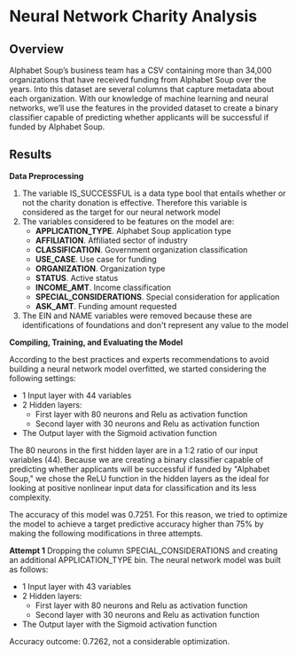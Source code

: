 # Neural Network Charity Analysis

## Overview
Alphabet Soup’s business team has a CSV containing more than 34,000 organizations that have received funding from Alphabet Soup over the years. Into this dataset are several columns that capture metadata about each organization. With our knowledge of machine learning and neural networks, we’ll use the features in the provided dataset to create a binary classifier capable of predicting whether applicants will be successful if funded by Alphabet Soup.

## Results
**Data Preprocessing**

1. The variable IS_SUCCESSFUL is a data type bool that entails whether or not the charity donation is effective. Therefore this variable is considered as the target for our neural network model
2. The variables considered to be features on the model are:
   - **APPLICATION_TYPE**. Alphabet Soup application type
   - **AFFILIATION**. Affiliated sector of industry
   - **CLASSIFICATION**. Government organization classification
   - **USE_CASE**. Use case for funding
   - **ORGANIZATION**. Organization type
   - **STATUS**. Active status
   - **INCOME_AMT**. Income classification
   - **SPECIAL_CONSIDERATIONS**. Special consideration for application
   - **ASK_AMT**. Funding amount requested
4. The EIN and NAME variables were removed because these are identifications of foundations and don't represent any value to the model

**Compiling, Training, and Evaluating the Model**

According to the best practices and experts recommendations to avoid building a neural network model overfitted, we started considering the following settings:
- 1 Input layer with 44 variables
- 2 Hidden layers:
   - First layer with 80 neurons and Relu as activation function
   - Second layer with 30 neurons and Relu as activation function
- The Output layer with the Sigmoid activation function

The 80 neurons in the first hidden layer are in a 1:2 ratio of our input variables (44). Because we are creating a binary classifier capable of predicting whether applicants will be successful if funded by "Alphabet Soup," we chose the ReLU function in the hidden layers as the ideal for looking at positive nonlinear input data for classification and its less complexity.

The accuracy of this model was 0.7251. For this reason, we tried to optimize the model to achieve a target predictive accuracy higher than 75% by making the following modifications in three attempts.

**Attempt 1**
Dropping the column SPECIAL_CONSIDERATIONS and creating an additional APPLICATION_TYPE bin. The neural network model was built as follows:
- 1 Input layer with 43 variables
- 2 Hidden layers:
   - First layer with 80 neurons and Relu as activation function
   - Second layer with 30 neurons and Relu as activation function
- The Output layer with the Sigmoid activation function

Accuracy outcome: 0.7262, not a considerable optimization.



